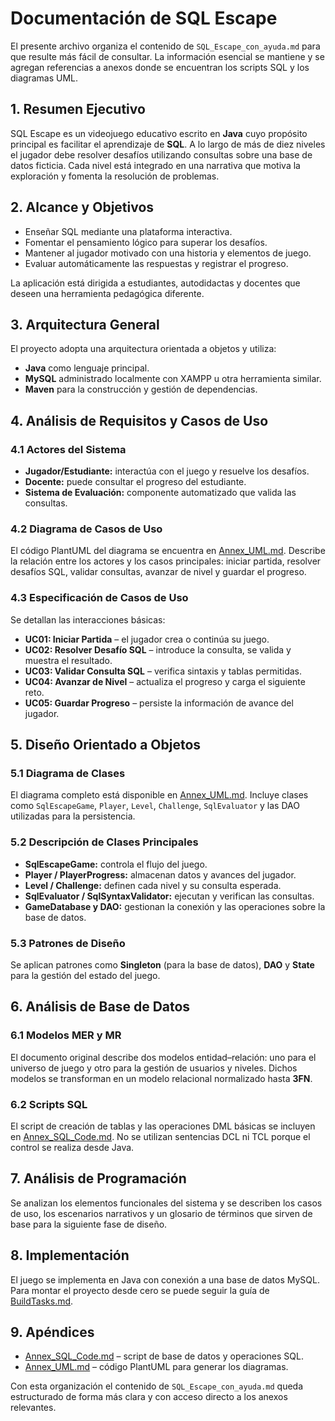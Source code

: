 # Documentación de SQL Escape

El presente archivo organiza el contenido de `SQL_Escape_con_ayuda.md` para que resulte más fácil de consultar. La información esencial se mantiene y se agregan referencias a anexos donde se encuentran los scripts SQL y los diagramas UML.

## 1. Resumen Ejecutivo
SQL Escape es un videojuego educativo escrito en **Java** cuyo propósito principal es facilitar el aprendizaje de **SQL**. A lo largo de más de diez niveles el jugador debe resolver desafíos utilizando consultas sobre una base de datos ficticia. Cada nivel está integrado en una narrativa que motiva la exploración y fomenta la resolución de problemas.

## 2. Alcance y Objetivos
- Enseñar SQL mediante una plataforma interactiva.
- Fomentar el pensamiento lógico para superar los desafíos.
- Mantener al jugador motivado con una historia y elementos de juego.
- Evaluar automáticamente las respuestas y registrar el progreso.

La aplicación está dirigida a estudiantes, autodidactas y docentes que deseen una herramienta pedagógica diferente.

## 3. Arquitectura General
El proyecto adopta una arquitectura orientada a objetos y utiliza:
- **Java** como lenguaje principal.
- **MySQL** administrado localmente con XAMPP u otra herramienta similar.
- **Maven** para la construcción y gestión de dependencias.

## 4. Análisis de Requisitos y Casos de Uso
### 4.1 Actores del Sistema
- **Jugador/Estudiante:** interactúa con el juego y resuelve los desafíos.
- **Docente:** puede consultar el progreso del estudiante.
- **Sistema de Evaluación:** componente automatizado que valida las consultas.

### 4.2 Diagrama de Casos de Uso
El código PlantUML del diagrama se encuentra en [Annex_UML.md](Annex_UML.md). Describe la relación entre los actores y los casos principales: iniciar partida, resolver desafíos SQL, validar consultas, avanzar de nivel y guardar el progreso.

### 4.3 Especificación de Casos de Uso
Se detallan las interacciones básicas:
- **UC01: Iniciar Partida** – el jugador crea o continúa su juego.
- **UC02: Resolver Desafío SQL** – introduce la consulta, se valida y muestra el resultado.
- **UC03: Validar Consulta SQL** – verifica sintaxis y tablas permitidas.
- **UC04: Avanzar de Nivel** – actualiza el progreso y carga el siguiente reto.
- **UC05: Guardar Progreso** – persiste la información de avance del jugador.

## 5. Diseño Orientado a Objetos
### 5.1 Diagrama de Clases
El diagrama completo está disponible en [Annex_UML.md](Annex_UML.md). Incluye clases como `SqlEscapeGame`, `Player`, `Level`, `Challenge`, `SqlEvaluator` y las DAO utilizadas para la persistencia.

### 5.2 Descripción de Clases Principales
- **SqlEscapeGame:** controla el flujo del juego.
- **Player / PlayerProgress:** almacenan datos y avances del jugador.
- **Level / Challenge:** definen cada nivel y su consulta esperada.
- **SqlEvaluator / SqlSyntaxValidator:** ejecutan y verifican las consultas.
- **GameDatabase y DAO:** gestionan la conexión y las operaciones sobre la base de datos.

### 5.3 Patrones de Diseño
Se aplican patrones como **Singleton** (para la base de datos), **DAO** y **State** para la gestión del estado del juego.

## 6. Análisis de Base de Datos
### 6.1 Modelos MER y MR
El documento original describe dos modelos entidad–relación: uno para el universo de juego y otro para la gestión de usuarios y niveles. Dichos modelos se transforman en un modelo relacional normalizado hasta **3FN**.

### 6.2 Scripts SQL
El script de creación de tablas y las operaciones DML básicas se incluyen en [Annex_SQL_Code.md](Annex_SQL_Code.md). No se utilizan sentencias DCL ni TCL porque el control se realiza desde Java.

## 7. Análisis de Programación
Se analizan los elementos funcionales del sistema y se describen los casos de uso, los escenarios narrativos y un glosario de términos que sirven de base para la siguiente fase de diseño.

## 8. Implementación
El juego se implementa en Java con conexión a una base de datos MySQL. Para montar el proyecto desde cero se puede seguir la guía de [BuildTasks.md](BuildTasks.md).

## 9. Apéndices
- [Annex_SQL_Code.md](Annex_SQL_Code.md) – script de base de datos y operaciones SQL.
- [Annex_UML.md](Annex_UML.md) – código PlantUML para generar los diagramas.

Con esta organización el contenido de `SQL_Escape_con_ayuda.md` queda estructurado de forma más clara y con acceso directo a los anexos relevantes.
